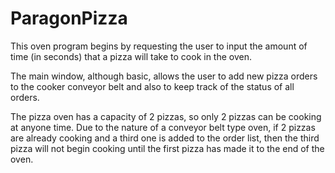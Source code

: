 # ParagonPizza

This oven program begins by requesting the user to input the amount of time (in seconds) that a pizza will take to cook in the oven.

The main window, although basic, allows the user to add new pizza orders to the cooker conveyor belt and also to keep track of the status of all orders.

The pizza oven has a capacity of 2 pizzas, so only 2 pizzas can be cooking at anyone time. 
Due to the nature of a conveyor belt type oven, if 2 pizzas are already cooking and a third one is added to the order list, then the third pizza will not begin cooking until the first pizza has made it to the end of the oven.
